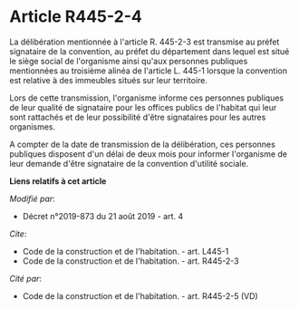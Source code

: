# Article R445-2-4

La délibération mentionnée à l'article R. 445-2-3 est transmise au préfet signataire de la convention, au préfet du
département dans lequel est situé le siège social de l'organisme ainsi qu'aux personnes publiques mentionnées au troisième
alinéa de l'article L. 445-1 lorsque la convention est relative à des immeubles situés sur leur territoire. 

Lors de cette transmission, l'organisme informe ces personnes publiques de leur qualité de signataire pour les offices
publics de l'habitat qui leur sont rattachés et de leur possibilité d'être signataires pour les autres organismes. 

A compter de la date de transmission de la délibération, ces personnes publiques disposent d'un délai de deux mois pour
informer l'organisme de leur demande d'être signataire de la convention d'utilité sociale.

**Liens relatifs à cet article**

_Modifié par_:

  - Décret n°2019-873 du 21 août 2019 - art. 4

_Cite_:

  - Code de la construction et de l'habitation. - art. L445-1
  - Code de la construction et de l'habitation. - art. R445-2-3

_Cité par_:

  - Code de la construction et de l'habitation. - art. R445-2-5 (VD)
